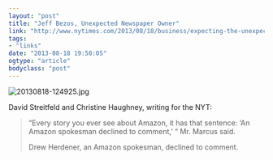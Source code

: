 ```yaml
---
layout: "post"
title: "Jeff Bezos, Unexpected Newspaper Owner"
link: "http://www.nytimes.com/2013/08/18/business/expecting-the-unexpected-from-jeff-bezos.html?ref=business&_r=2&pagewanted=all&"
tags: 
- "links"
date: "2013-08-18 19:50:05"
ogtype: "article"
bodyclass: "post"
---
```


![20130818-124925.jpg](http://cdn.rogerstringer.com/wp-content/uploads/2013/08/20130818-124925.jpg)

David Streitfeld and Christine Haughney, writing for the NYT:

> “Every story you ever see about Amazon, it has that sentence: ‘An Amazon spokesman declined to comment,’ “ Mr. Marcus said.
> 
> Drew Herdener, an Amazon spokesman, declined to comment.